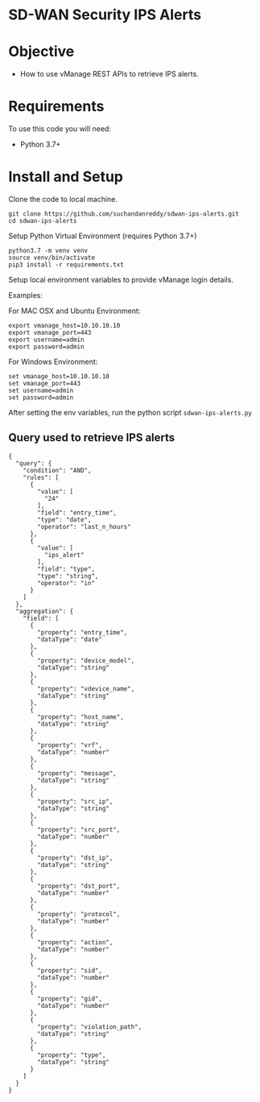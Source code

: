 # SD-WAN Security IPS Alerts

# Objective 

*   How to use vManage REST APIs to retrieve IPS alerts. 

# Requirements

To use this code you will need:

* Python 3.7+

# Install and Setup

Clone the code to local machine.

```
git clone https://github.com/suchandanreddy/sdwan-ips-alerts.git
cd sdwan-ips-alerts
```
Setup Python Virtual Environment (requires Python 3.7+)

```
python3.7 -m venv venv
source venv/bin/activate
pip3 install -r requirements.txt
```

Setup local environment variables to provide vManage login details. 

Examples:

For MAC OSX and Ubuntu Environment:

```
export vmanage_host=10.10.10.10
export vmanage_port=443
export username=admin
export password=admin
```

For Windows Environment:

```
set vmanage_host=10.10.10.10
set vmanage_port=443
set username=admin
set password=admin
```

After setting the env variables, run the python script `sdwan-ips-alerts.py`

## Query used to retrieve IPS alerts

```
{
  "query": {
    "condition": "AND",
    "rules": [
      {
        "value": [
          "24"
        ],
        "field": "entry_time",
        "type": "date",
        "operator": "last_n_hours"
      },
      {
        "value": [
          "ips_alert"
        ],
        "field": "type",
        "type": "string",
        "operator": "in"
      }
    ]
  },
  "aggregation": {
    "field": [
      {
        "property": "entry_time",
        "dataType": "date"
      },
      {
        "property": "device_model",
        "dataType": "string"
      },
      {
        "property": "vdevice_name",
        "dataType": "string"
      },
      {
        "property": "host_name",
        "dataType": "string"
      },
      {
        "property": "vrf",
        "dataType": "number"
      },
      {
        "property": "message",
        "dataType": "string"
      },
      {
        "property": "src_ip",
        "dataType": "string"
      },
      {
        "property": "src_port",
        "dataType": "number"
      },
      {
        "property": "dst_ip",
        "dataType": "string"
      },
      {
        "property": "dst_port",
        "dataType": "number"
      },
      {
        "property": "protocol",
        "dataType": "number"
      },
      {
        "property": "action",
        "dataType": "number"
      },
      {
        "property": "sid",
        "dataType": "number"
      },
      {
        "property": "gid",
        "dataType": "number"
      },
      {
        "property": "violation_path",
        "dataType": "string"
      },
      {
        "property": "type",
        "dataType": "string"
      }
    ]
  }
}
```